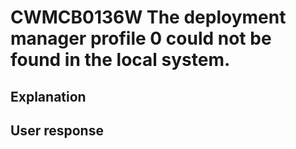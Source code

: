 # CWMCB0136W The deployment manager profile 0 could not be found in the local system.

## Explanation

## User response